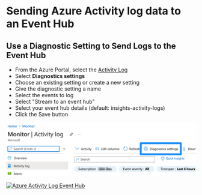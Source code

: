 # Sending Azure Activity log data to an Event Hub

## Use a Diagnostic Setting to Send Logs to the Event Hub
* From the Azure Portal, select the [Activity Log](https://portal.azure.com/#blade/Microsoft_Azure_Monitoring/AzureMonitoringBrowseBlade/activityLog)  
* Select **Diagnostics settings**
* Choose an existing setting or create a new setting
* Give the diagnostic setting a name
* Select the events to log
* Select "Stream to an event hub"
* Select your event hub details (default: insights-activity-logs)
* Click the Save button

[![Azure Activity Log Diagnostic Settings](images/Activity_Logs_Diagnostic_Settings.png)](images/Activity_Logs_Diagnostic_Settings.png)

[![Azure Activity Log Event Hub](images/Activity_Logs_Event_Hub.png)](images/Activity_Logs_Event_Hub.png)
